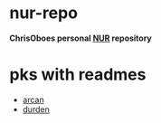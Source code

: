 # nur-repo

**ChrisOboes personal [NUR](https://github.com/nix-community/NUR) repository**

# pks with readmes
* [arcan](https://github.com/ChrisOboe/nurrepo/blob/master/pkgs/arcan/readme.md)
* [durden](https://github.com/ChrisOboe/nurrepo/blob/master/pkgs/durden/readme.md)
